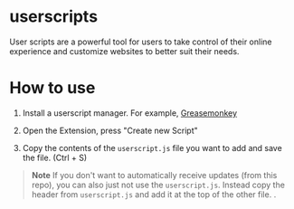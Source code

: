 # userscripts

User scripts are a powerful tool for users to take control of their online experience and customize websites to better suit their needs.

# How to use

1. Install a userscript manager. For example,
[Greasemonkey](https://github.com/greasemonkey/greasemonkey)

2. Open the Extension, press "Create new Script"

3. Copy the contents of the  `userscript.js` file you want to add and save the
file. (Ctrl + S)
> **Note**
> If you don't want to automatically receive updates (from this repo), you can also just not use
> the `userscript.js`. Instead copy the header from `userscript.js` and add it at
> the top of the other file. . 


